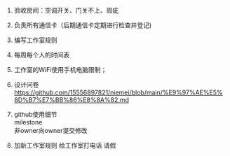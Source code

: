 1. 验收房间：空调开关、门关不上、瑕疵  

2. 负责所有通信卡（后期通信卡定期进行检查并登记)  

3. 编写工作室规则  

4. 每周每个人的时间表  

5. 工作室的WiFi使用手机电脑限制； 
  
6. 设计问卷  
   https://github.com/15556897821/niemei/blob/main/%E9%97%AE%E5%8D%B7%E7%BB%86%E8%8A%82.md
8. github使用细节  
  milestone  
  非owner向owner提交修改  
8. 加新工作室规则
   给工作室打电话
   请假

